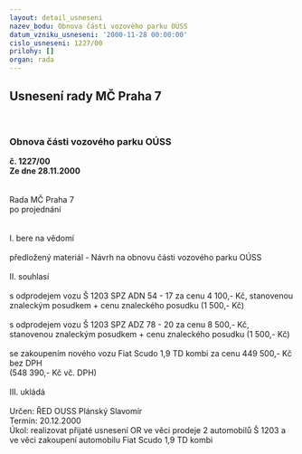 ```yaml
---
layout: detail_usneseni
nazev_bodu: Obnova části vozového parku OÚSS
datum_vzniku_usneseni: '2000-11-28 00:00:00'
cislo_usneseni: 1227/00
prilohy: []
organ: rada
---
```

<div id="ucUsn_pList" class="usn">
	<span><h2>Usnesení rady MČ Praha 7 </h2>
<br></span><div class="standBody">
<span><h3>Obnova části vozového parku OÚSS</h3></span><div class="center">
		<strong>č. 1227/00</strong><br>
	</div>
<div class="center">
		<strong>Ze dne 28.11.2000</strong><br><br>
	</div>
<br>Rada MČ Praha 7<br>po projednání<br><br><br>I.	bere na vědomí<br><br> předložený materiál - Návrh na obnovu části vozového parku OÚSS<br><br>II.	souhlasí <br><br>s odprodejem vozu Š 1203 SPZ ADN 54 - 17 za cenu 4 100,- Kč, stanovenou znaleckým posudkem + cenu znaleckého posudku (1 500,- Kč)<br><br>s odprodejem vozu Š 1203 SPZ ADZ 78 - 20 za cenu 8 500,- Kč, stanovenou znaleckým posudkem + cenu znaleckého posudku (1 500,- Kč)<br><br>se zakoupením nového vozu Fiat Scudo 1,9 TD kombi za cenu 449 500,- Kč bez DPH<br>(548 390,- Kč vč. DPH)<br><br>III.	ukládá <br><br> Určen:	     	ŘED OUSS Plánský Slavomír<br>Termín: 20.12.2000<br>Úkol:	realizovat přijaté usnesení OR ve věci prodeje 2 automobilů Š 1203 a ve věci zakoupení automobilu Fiat Scudo 1,9 TD kombi<br> <br><br> </div>
</div>